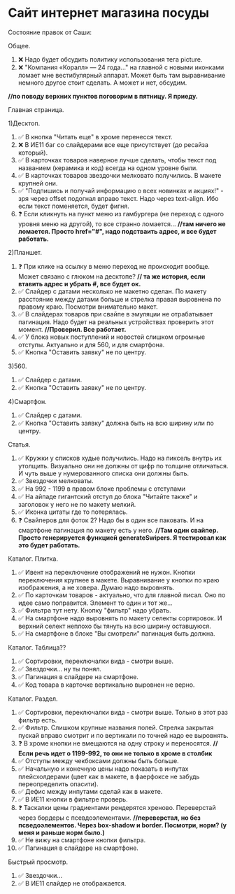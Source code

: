 # Сайт интернет магазина посуды

Состояние правок от Саши:

Общее.

1. :x: Надо будет обсудить политику использования тега picture.
2. :x: "Компания «Коралл» — 24 года..." на главной с новыми иконками ломает мне вестибулярный аппарат. Может быть там выравнивание немного другое стоит сделать. А может и нет, обсудим.

**//по поводу верхних пунктов поговорим в пятницу. Я приеду.**

Главная страница.

1)Десктоп.

1. :white_check_mark: В кнопка "Читать еще" в хроме перенесся текст.
2. :x: В ИЕ11 баг со слайдерами все еще присутствует (до ресайза который).
3. :white_check_mark: В карточках товаров наверное лучше сделать, чтобы текст под названием (керамика и код) всегда на одном уровне были.
4. :white_check_mark: В карточках товаров звездочки мелковато получились. В макете крупней они.
5. :white_check_mark: "Подпишись и получай информацию о всех новинках и акциях!" - зря через offset подогнал вправо текст. Надо через text-align. Ибо если текст поменяется, будет фигня.
6. :question: Если кликнуть на пункт меню из гамбургера (не переход с одного уровня меню на другой), то все странно ломается... **//там ничего не ломается. Просто href="#", надо подстваить адрес, и все будет работать.**

2)Планшет.

1. :question: При клике на ссылку в меню переход не происходит вообще. Может связано с глюком на десктопе? **// та же история, если втавить адрес и убрать #, все будет ок.**
2. :white_check_mark: Слайдер с датами несколько не макетно сделан. По макету расстояние между датами больше и стрелка правая выровнена по правому краю. Посмотри внимательно макет.
3. :white_check_mark: В слайдерах товаров при свайпе в эмуляции не отрабатывает пагинация. Надо будет на реальных устройствах проверить этот момент. **//Проверил. Все работает.**
4. :white_check_mark: У блока новых поступлений и новостей слишком огромные отступы. Актуально и для 560, и для смартфона.
5. :white_check_mark: Кнопка "Оставить заявку" не по центру.

3)560.

1. :white_check_mark: Слайдер с датами.
2. :white_check_mark: Кнопка "Оставить заявку" не по центру.

4)Смартфон.

1. :white_check_mark: Слайдер с датами.
2. :white_check_mark: Кнопка "Оставить заявку" должна быть на всю ширину или по центру.

Статья.

1. :white_check_mark: Кружки у списков худые получились. Надо на пиксель внутрь их утолщить. Визуально они не должны от цифр по толщине отличаться. И чуть выше у нумерованного списка они должны быть.
2. :white_check_mark: Звездочки мелковаты.
3. :white_check_mark: На 992 - 1199 в правом блоке проблемы с отступами
4. :white_check_mark: На айпаде гигантский отступ до блока "Читайте также" и заголовок у него не по макету мелкий.
5. :white_check_mark: Иконка цитаты где то потерялась.
6. :question: Свайперов для фоток 2? Надо бы в один все паковать. И на смартфоне пагинация по макету есть у него. **//Там один свайпер. Просто генерируется функцией generateSwipers. Я тестировал как это будет работать.**

Каталог. Плитка.

1. :white_check_mark: Ивент на переключение отображений не нужон. Кнопки переключения крупнее в макете. Выравнивание у кнопки по краю изображения, а не ховера. Думаю надо выровнять.
2. :white_check_mark: По карточкам товаров - актуально, что для главной писал. Оно по идее само поправится. Элемент то один и тот же...
3. :white_check_mark: Фильтра тут нету. Кнопку "фильтр" надо убрать.
4. :white_check_mark: На смартфоне надо выровнять по макету селекты сортировок. И верхний селект неплохо бы тянуть на всю ширину оставшуюся.
5. :white_check_mark: На смартфоне в блоке "Вы смотрели" пагинация быть должна.

Каталог. Таблица??

1. :white_check_mark: Сортировки, переключалки вида - смотри выше.
2. :white_check_mark: Звездочки... ну ты понял.
3. :white_check_mark: Пагинация в слайдере на смартфоне.
4. :white_check_mark: Код товара в карточке вертикально выровнен не верно.

Каталог. Раздел.

1. :white_check_mark: Сортировки, переключалки вида - смотри выше. Только в этот раз фильтр есть.
2. :white_check_mark: Фильтр. Слишком крупные названия полей. Стрелка закрытая пускай вправо смотрит и по вертикали по точней надо ее выровнять.
3. :question: В хроме кнопки не вмещаются на одну строку и переносятся. **//Если речь идет о 1199-992, то они не только в хроме в столбик**
4. :white_check_mark: Отступы между чекбоксами должны быть больше.
5. :white_check_mark: Начальную и конечную цены надо показать в инпутах плейсхолдерами (цвет как в макете, в фаерфоксе не забудь переопределить опасити).
6. :white_check_mark: Дефис между инпутами сделай как в макете.
7. :white_check_mark: В ИЕ11 кнопки в фильтре проверь.
8. :question: Таскалки цены градиентами рендерятся хреново. Переверстай через бордеры с псевдоэлементами. **//переверстал, но без псведоэлементов. Через box-shadow и border. Посмотри, норм? (у меня и раньше норм было.)**
9. :white_check_mark: Не вижу на смартфоне кнопки фильтра.
10. :white_check_mark: Пагинация в слайдере на смартфоне.

Быстрый просмотр.

1. :white_check_mark: Звездочки...
2. :white_check_mark: В ИЕ11 слайдер не отображается.
